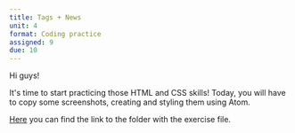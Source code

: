 ```yaml
---
title: Tags + News
unit: 4
format: Coding practice
assigned: 9
due: 10
---
```

Hi guys! 

It's time to start practicing those HTML and CSS skills! Today, you will have to copy some screenshots, creating and styling them using Atom. 

[Here](https://drive.google.com/drive/folders/1zJjjbouYllycfTw0PJ_JbYPx47UvPjQo) you can find the link to the folder with the exercise file.
